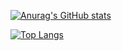 [![Anurag's GitHub stats](https://github-readme-stats.vercel.app/api?username=paetricc&theme=dracula)](https://github.com/anuraghazra/github-readme-stats)

[![Top Langs](https://github-readme-stats.vercel.app/api/top-langs/?username=paetricc&layout=compact&theme=dracula)](https://github.com/anuraghazra/github-readme-stats)
<!---
paetricc/paetricc is a ✨ special ✨ repository because its `README.md` (this file) appears on your GitHub profile.
You can click the Preview link to take a look at your changes.
--->
